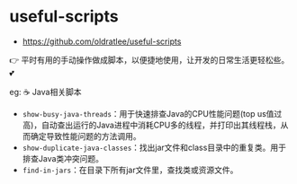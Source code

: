 # useful-scripts

- https://github.com/oldratlee/useful-scripts

👉 平时有用的手动操作做成脚本，以便捷地使用，让开发的日常生活更轻松些。 💕

eg: ☕ Java相关脚本

- `show-busy-java-threads`：用于快速排查Java的CPU性能问题(top us值过高)，自动查出运行的Java进程中消耗CPU多的线程，并打印出其线程栈，从而确定导致性能问题的方法调用。
- `show-duplicate-java-classes`：找出jar文件和class目录中的重复类。用于排查Java类冲突问题。
- `find-in-jars`：在目录下所有jar文件里，查找类或资源文件。
